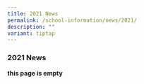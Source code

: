 ```yaml
---
title: 2021 News
permalink: /school-information/news/2021/
description: ""
variant: tiptap
---
```

### **2021 News**

**this page is empty**